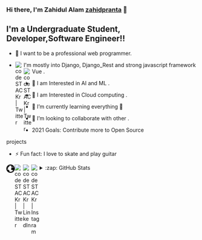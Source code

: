 ### Hi there, I'm Zahidul Alam  [zahidpranta][website] 👋


## I'm a Undergraduate Student, Developer,Software Engineer!!   

- 🔭 I want to be a professional web programmer. 
- <img align="left" alt="codeSTACKr | Twitter" width="22px" src="https://cdn.jsdelivr.net/npm/simple-icons@v3/icons/django.svg" /> I'm mostly into Django, Django_Rest and strong javascript framework Vue <img align="left" alt="codeSTACKr | Twitter" width="22px" src="https://upload.wikimedia.org/wikipedia/commons/thumb/9/95/Vue.js_Logo_2.svg/512px-Vue.js_Logo_2.svg.png" /> .
- 🔭 I am Interested in AI and ML .
- 🔭 I am Interested in Cloud computing .
- 🌱 I’m currently learning everything 🤣

- 👯 I’m looking to collaborate with other .
- 2021 Goals: Contribute more to Open Source 

projects
- ⚡ Fun fact: I love to skate and play guitar


[<img align="left" alt="codeSTACKr.com" width="22px" src="https://raw.githubusercontent.com/iconic/open-iconic/master/svg/globe.svg" />][website]

[<img align="left" alt="codeSTACKr | Twitter" width="22px" src="https://cdn.jsdelivr.net/npm/simple-icons@v3/icons/twitter.svg" />][twitter]
[<img align="left" alt="codeSTACKr | LinkedIn" width="22px" src="https://cdn.jsdelivr.net/npm/simple-icons@v3/icons/linkedin.svg" />][linkedin]
[<img align="left" alt="codeSTACKr | Instagram" width="22px" src="https://cdn.jsdelivr.net/npm/simple-icons@v3/icons/instagram.svg" />][instagram]


[website]: https://zahidpranta.xyz
[course]: http://vsCodeHero.com
[twitter]: https://twitter.com/Zahid3445
[youtube]: https://youtube.com/codeSTACKr
[instagram]: https://www.instagram.com/zahid34.45/
[linkedin]: https://www.linkedin.com/in/zahidpranta188/

<details>
  <summary>:zap: GitHub Stats</summary>

 (https://github-readme-stats.vercel.app/api?username=anuraghazra&show_icons=true)


</details>







